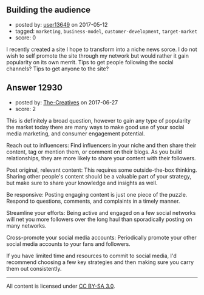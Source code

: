 ## Building the audience

- posted by: [user13649](https://stackexchange.com/users/10884739/user13649) on 2017-05-12
- tagged: `marketing`, `business-model`, `customer-development`, `target-market`
- score: 0

I recently created a site I hope to transform into a niche news sorce. I do not wish to self promote the site through my network but would rather it gain popularity on its own merrit. Tips to get people following the social channels? Tips to get anyone to the site? 


## Answer 12930

- posted by: [The-Creatives](https://stackexchange.com/users/11207096/the-creatives) on 2017-06-27
- score: 2

This is definitely a broad question, however to gain any type of popularity the market today there are many ways to make good use of your social media marketing, and consumer engagement potential.

Reach out to influencers: Find influencers in your niche and then share their content, tag or mention them, or comment on their blogs. As you build relationships, they are more likely to share your content with their followers.

Post original, relevant content: This requires some outside-the-box thinking. Sharing other people's content should be a valuable part of your strategy, but make sure to share your knowledge and insights as well.

Be responsive: Posting engaging content is just one piece of the puzzle. Respond to questions, comments, and complaints in a timely manner.

Streamline your efforts: Being active and engaged on a few social networks will net you more followers over the long haul than sporadically posting on many networks.

Cross-promote your social media accounts: Periodically promote your other social media accounts to your fans and followers.

If you have limited time and resources to commit to social media, I'd recommend choosing a few key strategies and then making sure you carry them out consistently.



---

All content is licensed under [CC BY-SA 3.0](https://creativecommons.org/licenses/by-sa/3.0/).
